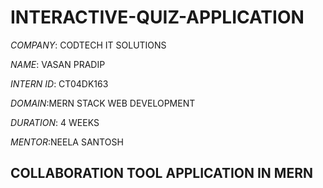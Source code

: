 # INTERACTIVE-QUIZ-APPLICATION

*COMPANY*: CODTECH IT SOLUTIONS

*NAME*: VASAN PRADIP

*INTERN ID*: CT04DK163

*DOMAIN*:MERN STACK WEB DEVELOPMENT

*DURATION*: 4 WEEKS

*MENTOR*:NEELA SANTOSH

## COLLABORATION TOOL APPLICATION IN MERN 
